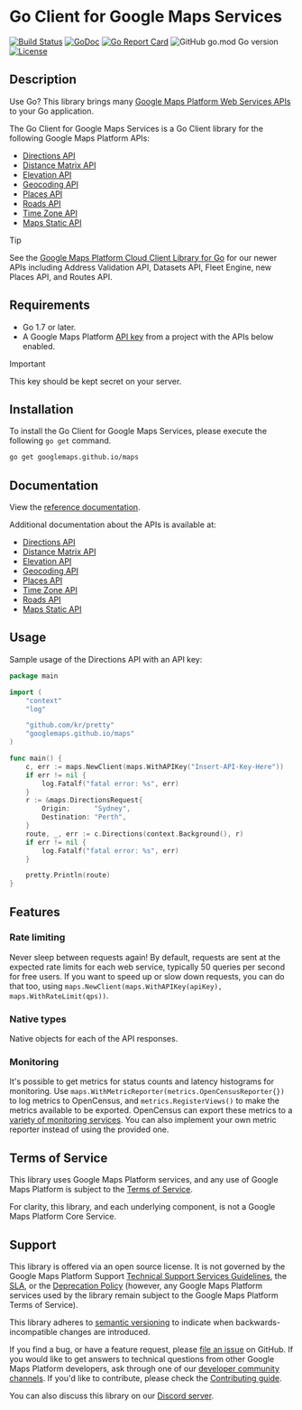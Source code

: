 Go Client for Google Maps Services
==================================

[![Build Status](https://travis-ci.org/googlemaps/google-maps-services-go.svg?branch=master)](https://travis-ci.org/googlemaps/google-maps-services-go)
[![GoDoc](https://godoc.org/googlemaps.github.io/maps?status.svg)](https://godoc.org/googlemaps.github.io/maps)
[![Go Report Card](https://goreportcard.com/badge/github.com/googlemaps/google-maps-services-go)](https://goreportcard.com/report/github.com/googlemaps/google-maps-services-go)
![GitHub go.mod Go version](https://img.shields.io/github/go-mod/go-version/googlemaps/google-maps-services-go)
[![License](https://img.shields.io/badge/License-Apache_2.0-blue.svg)](https://opensource.org/licenses/Apache-2.0)

## Description

Use Go? This library brings many [Google Maps Platform Web Services APIs] to your Go application.

The Go Client for Google Maps Services is a Go Client library for the following Google Maps Platform
APIs:

- [Directions API]
- [Distance Matrix API]
- [Elevation API]
- [Geocoding API]
- [Places API]
- [Roads API]
- [Time Zone API]
- [Maps Static API]

> [!TIP]
> See the [Google Maps Platform Cloud Client Library for Go](https://github.com/googleapis/google-cloud-go/tree/main/maps) for our newer APIs
> including Address Validation API, Datasets API, Fleet Engine, new Places API, and Routes API.

## Requirements

- Go 1.7 or later.
- A Google Maps Platform [API key] from a project with the APIs below enabled.

> [!IMPORTANT]  
> This key should be kept secret on your server.

## Installation

To install the Go Client for Google Maps Services, please execute the following `go get` command.

```bash
go get googlemaps.github.io/maps
```

## Documentation

View the [reference documentation](https://godoc.org/googlemaps.github.io/maps).

Additional documentation about the APIs is available at:

- [Directions API]
- [Distance Matrix API]
- [Elevation API]
- [Geocoding API]
- [Places API]
- [Time Zone API]
- [Roads API]
- [Maps Static API]

## Usage

Sample usage of the Directions API with an API key:

```go
package main

import (
	"context"
	"log"

	"github.com/kr/pretty"
	"googlemaps.github.io/maps"
)

func main() {
	c, err := maps.NewClient(maps.WithAPIKey("Insert-API-Key-Here"))
	if err != nil {
		log.Fatalf("fatal error: %s", err)
	}
	r := &maps.DirectionsRequest{
		Origin:      "Sydney",
		Destination: "Perth",
	}
	route, _, err := c.Directions(context.Background(), r)
	if err != nil {
		log.Fatalf("fatal error: %s", err)
	}

	pretty.Println(route)
}
```

## Features

### Rate limiting

Never sleep between requests again! By default, requests are sent at the expected rate limits for
each web service, typically 50 queries per second for free users. If you want to speed up or slow
down requests, you can do that too, using `maps.NewClient(maps.WithAPIKey(apiKey), maps.WithRateLimit(qps))`.

### Native types

Native objects for each of the API responses.

### Monitoring

It's possible to get metrics for status counts and latency histograms for monitoring.
Use `maps.WithMetricReporter(metrics.OpenCensusReporter{})` to log metrics to OpenCensus,
and `metrics.RegisterViews()` to make the metrics available to be exported.
OpenCensus can export these metrics to a [variety of monitoring services](https://opencensus.io/exporters/).
You can also implement your own metric reporter instead of using the provided one.

## Terms of Service

This library uses Google Maps Platform services, and any use of Google Maps Platform is subject to the [Terms of Service](https://cloud.google.com/maps-platform/terms).

For clarity, this library, and each underlying component, is not a Google Maps Platform Core Service.

## Support

This library is offered via an open source license. It is not governed by the Google Maps Platform Support [Technical Support Services Guidelines](https://cloud.google.com/maps-platform/terms/tssg), the [SLA](https://cloud.google.com/maps-platform/terms/sla), or the [Deprecation Policy](https://cloud.google.com/maps-platform/terms) (however, any Google Maps Platform services used by the library remain subject to the Google Maps Platform Terms of Service).

This library adheres to [semantic versioning](https://semver.org/) to indicate when backwards-incompatible changes are introduced.

If you find a bug, or have a feature request, please [file an issue][issues] on GitHub. If you would like to get answers to technical questions from other Google Maps Platform developers, ask through one of our [developer community channels](https://developers.google.com/maps/developer-community). If you'd like to contribute, please check the [Contributing guide][contrib].

You can also discuss this library on our [Discord server](https://discord.gg/hYsWbmk).

[API key]: https://developers.google.com/maps/documentation/places/web-service/get-api-key

[Google Maps Platform Web Services APIs]: https://developers.google.com/maps/apis-by-platform#web_service_apis
[Directions API]: https://developers.google.com/maps/documentation/directions/
[Distance Matrix API]: https://developers.google.com/maps/documentation/distancematrix/
[Elevation API]: https://developers.google.com/maps/documentation/elevation/
[Geocoding API]: https://developers.google.com/maps/documentation/geocoding/
[Places API]: https://developers.google.com/places/web-service/
[Roads API]: https://developers.google.com/maps/documentation/roads/
[Time Zone API]: https://developers.google.com/maps/documentation/timezone/
[Maps Static API]: https://developers.google.com/maps/documentation/maps-static/

[issues]: https://github.com/googlemaps/google-maps-services-go/issues
[contrib]: https://github.com/googlemaps/google-maps-services-go/blob/master/CONTRIB.md
